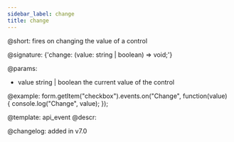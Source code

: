 ```yaml
---
sidebar_label: change
title: change
---          
```


@short: fires on changing the value of a control

@signature: {'change: (value: string | boolean) => void;'}

@params:
- value     string | boolean     the current value of the control


@example:
form.getItem("checkbox").events.on("Change", function(value) {
    console.log("Change", value);
});


@template: api_event
@descr:

@changelog: added in v7.0
